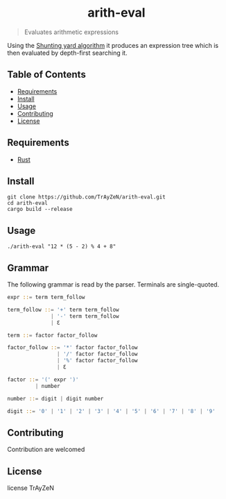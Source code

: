 <h1 align="center">
    arith-eval
</h1>

> Evaluates arithmetic expressions

Using the [Shunting yard algorithm](https://en.wikipedia.org/wiki/Shunting-yard_algorithm) it produces an expression tree which is then evaluated by depth-first searching it.

## Table of Contents
- [Requirements](##requirements)
- [Install](##install)
- [Usage](##usage)
- [Contributing](##contributing)
- [License](##license)

## Requirements
- [Rust](https://www.rust-lang.org/)

## Install
```
git clone https://github.com/TrAyZeN/arith-eval.git
cd arith-eval
cargo build --release
```

## Usage
```
./arith-eval "12 * (5 - 2) % 4 + 8"
```

## Grammar
The following grammar is read by the parser. Terminals are single-quoted.

```rust
expr ::= term term_follow

term_follow ::= '+' term term_follow
              | '-' term term_follow
              | Ɛ

term ::= factor factor_follow

factor_follow ::= '*' factor factor_follow
                | '/' factor factor_follow
                | '%' factor factor_follow
                | Ɛ

factor ::= '(' expr ')'
         | number

number ::= digit | digit number

digit ::= '0' | '1' | '2' | '3' | '4' | '5' | '6' | '7' | '8' | '9'
```

## Contributing
Contribution are welcomed

## License
license TrAyZeN
